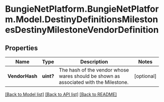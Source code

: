# BungieNetPlatform.BungieNetPlatform.Model.DestinyDefinitionsMilestonesDestinyMilestoneVendorDefinition
## Properties

Name | Type | Description | Notes
------------ | ------------- | ------------- | -------------
**VendorHash** | **uint?** | The hash of the vendor whose wares should be shown as associated with the Milestone. | [optional] 

[[Back to Model list]](../README.md#documentation-for-models) [[Back to API list]](../README.md#documentation-for-api-endpoints) [[Back to README]](../README.md)

